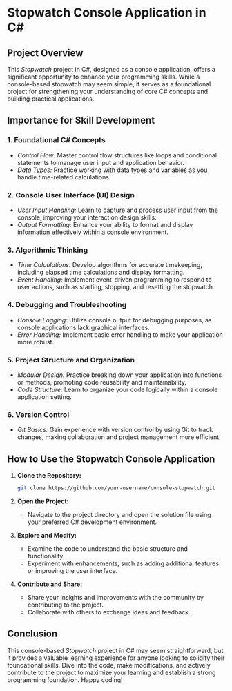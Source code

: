 # Stopwatch Console Application in C#

## Project Overview

This *Stopwatch* project in C#, designed as a console application, offers a significant opportunity to enhance your programming skills. While a console-based stopwatch may seem simple, it serves as a foundational project for strengthening your understanding of core C# concepts and building practical applications.

## Importance for Skill Development

### 1. **Foundational C# Concepts**
   - *Control Flow:* Master control flow structures like loops and conditional statements to manage user input and application behavior.
   - *Data Types:* Practice working with data types and variables as you handle time-related calculations.

### 2. **Console User Interface (UI) Design**
   - *User Input Handling:* Learn to capture and process user input from the console, improving your interaction design skills.
   - *Output Formatting:* Enhance your ability to format and display information effectively within a console environment.

### 3. **Algorithmic Thinking**
   - *Time Calculations:* Develop algorithms for accurate timekeeping, including elapsed time calculations and display formatting.
   - *Event Handling:* Implement event-driven programming to respond to user actions, such as starting, stopping, and resetting the stopwatch.

### 4. **Debugging and Troubleshooting**
   - *Console Logging:* Utilize console output for debugging purposes, as console applications lack graphical interfaces.
   - *Error Handling:* Implement basic error handling to make your application more robust.

### 5. **Project Structure and Organization**
   - *Modular Design:* Practice breaking down your application into functions or methods, promoting code reusability and maintainability.
   - *Code Structure:* Learn to organize your code logically within a console application setting.

### 6. **Version Control**
   - *Git Basics:* Gain experience with version control by using Git to track changes, making collaboration and project management more efficient.

## How to Use the Stopwatch Console Application

1. **Clone the Repository:**
   ```bash
   git clone https://github.com/your-username/console-stopwatch.git
   ```

2. **Open the Project:**
   - Navigate to the project directory and open the solution file using your preferred C# development environment.

3. **Explore and Modify:**
   - Examine the code to understand the basic structure and functionality.
   - Experiment with enhancements, such as adding additional features or improving the user interface.

4. **Contribute and Share:**
   - Share your insights and improvements with the community by contributing to the project.
   - Collaborate with others to exchange ideas and feedback.

## Conclusion

This console-based *Stopwatch* project in C# may seem straightforward, but it provides a valuable learning experience for anyone looking to solidify their foundational skills. Dive into the code, make modifications, and actively contribute to the project to maximize your learning and establish a strong programming foundation. Happy coding!
